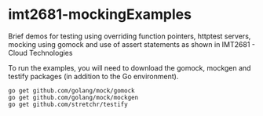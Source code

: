 # imt2681-mockingExamples
Brief demos for testing using overriding function pointers, httptest servers, mocking using gomock and use of assert statements as shown in IMT2681 - Cloud Technologies

To run the examples, you will need to download the gomock, mockgen and testify packages (in addition to the Go environment).

```
go get github.com/golang/mock/gomock
go get github.com/golang/mock/mockgen
go get github.com/stretchr/testify
```

